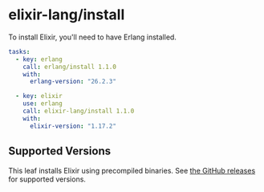 # elixir-lang/install

To install Elixir, you'll need to have Erlang installed.

```yaml
tasks:
  - key: erlang
    call: erlang/install 1.1.0
    with:
      erlang-version: "26.2.3"

  - key: elixir
    use: erlang
    call: elixir-lang/install 1.1.0
    with:
      elixir-version: "1.17.2"
```

## Supported Versions

This leaf installs Elixir using precompiled binaries.
See [the GitHub releases](https://github.com/elixir-lang/elixir/releases) for supported versions.
